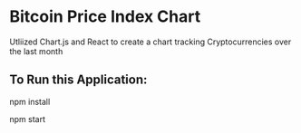 # Bitcoin Price Index Chart

Utliized Chart.js and React to create a chart tracking Cryptocurrencies over the last month

## To Run this Application:

npm install

npm start
